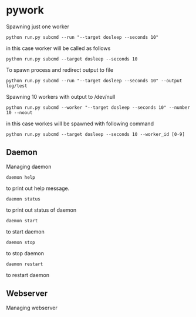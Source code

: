 # pywork

Spawning just one worker
```
python run.py subcmd --run "--target dosleep --seconds 10"
```

in this case worker will be called as follows
```
python run.py subcmd --target dosleep --seconds 10
```

To spawn process and redirect output to file
```
python run.py subcmd --run "--target dosleep --seconds 10" --output log/test
```

Spawning 10 workers with output to /dev/null
```
python run.py subcmd --worker "--target dosleep --seconds 10" --number 10 --noout
```

in this case workes will be spawned with following command
```
python run.py subcmd --target dosleep --seconds 10 --worker_id [0-9]
```


## Daemon

Managing daemon
```
daemon help
```

to print out help message.

```
daemon status
```
to print out status of daemon

```
daemon start
```
to start daemon

```
daemon stop
```
to stop daemon

```
daemon restart
```
to restart daemon


## Webserver

Managing webserver
